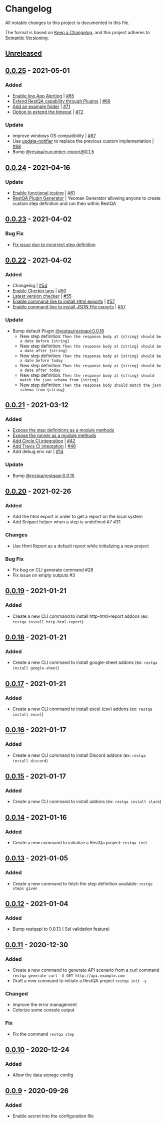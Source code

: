 # Changelog

All notable changes to this project is documented in this file.

The format is based on [Keep a Changelog](https://keepachangelog.com/en/1.0.0/),
and this project adheres to [Semantic Versioning](https://semver.org/spec/v2.0.0.html).

## [Unreleased]

## [0.0.25] - 2021-05-01

### Added
* [Enable line App Alerting](https://docs.restqa.io/alerting/line) | [#65](https://github.com/restqa/restqa/pull/65)
* [Extend RestQA capability through Plugins](https://docs.restqa.io/getting-started/plugins) | [#66](https://github.com/restqa/restqa/pull/66)
* [Add an example folder](./example) | [#71](https://github.com/restqa/restqa/pull/71)
* [Option to extend the timeout](http://docs.restqa.io/getting-started/configuration#restqatimeout) | [#72](https://github.com/restqa/restqa/pull/72)

### Update
* improve windows OS compatibility | [#67](https://github.com/restqa/restqa/pull/67)
* Use [update-notifier](https://github.com/yeoman/update-notifier) to replace the previous custom implementation | [#68](https://github.com/restqa/restqa/pull/68)
* Bump [@restqa/cucumber-export@0.1.5](https://github.com/restqa/cucumber-export/releases/tag/0.1.5)

## [0.0.24] - 2021-04-16
### Update
- [Enable functional testing](https://github.com/restqa/restqa/blob/master/CONTRIBUTING.md) | [#61](https://github.com/restqa/restqa/pull/61)
- [RestQA Plugin Generator](https://github.com/restqa/generator-plugin) | Yeoman Generator allowing anyone to create custom step definition and run then within RestQA

## [0.0.23] - 2021-04-02
### Bug Fix
- [Fix issue due to incorrect step definition](https://github.com/restqa/restqapi/commit/c9bc5952960a0bb79e179767a3f6109a8bea397b)

## [0.0.22] - 2021-04-02
### Added
- Changelog | [#54](https://github.com/restqa/restqa/pull/54)
- [Enable Gherkin tags](https://docs.restqa.io/getting-started/run#specify-the-gherkin-tag) | [#50](https://github.com/restqa/restqa/pull/50)
- [Latest version checker](https://docs.restqa.io/getting-started/version) | [#55](https://github.com/restqa/restqa/pull/55)
- [Enable command line to install Html exports](https://docs.restqa.io/reporting/html) | [#57](https://github.com/restqa/restqa/pull/57/commits/90167be4071a61bdfe5fb9de6d0ca1ff12634f70)
- [Enable command line to install JSON File exports](https://docs.restqa.io/reporting/json) | [#57](https://github.com/restqa/restqa/pull/57/commits/d76bdb57eed881d1594c26670e26f7382b391089)

### Update
- Bump default Plugin [@restqa/restqapi:0.0.16](https://github.com/restqa/restqapi/releases/tag/0.0.16)
  - New step definition: `Then the response body at {string} should be a date before {string}`
  - New step definition: `Then the response body at {string} should be a date after {string}`
  - New step definition: `Then the response body at {string} should be a date before today`
  - New step definition: `Then the response body at {string} should be a date after today`
  - New step definition: `Then the response body at {string} should match the json schema from {string}`
  - New step definition: `Then the response body should match the json schema from {string}`

## [0.0.21] - 2021-03-12
### Added
- [Expose the step definitions as a module methods](https://docs.restqa.io/api/api-reference#stepsoptions)
- [Expose the runner as a module methods](https://docs.restqa.io/api/api-reference#runoptions)
- [Add Circle CI integration](https://docs.restqa.io/ci-cd/circle-ci) | [#42](https://github.com/restqa/restqa/pull/42)
- [Add Travis CI integration](https://docs.restqa.io/ci-cd/travis-ci) | [#46](https://github.com/restqa/restqa/pull/46)
- Add debug env var | [#14](https://github.com/restqa/restqa/issues/14)

### Update
- Bump [@restqa/restqapi:0.0.15](https://github.com/restqa/restqapi/releases/tag/0.0.15)


## [0.0.20] - 2021-02-26
### Added
- Add the html export in order to get a report on the local system
- Add Snippet helper when a step is undefined #7 #31 

### Changes
- Use Html Report as a default report while initializing a new project

### Bug Fix
- Fix bug on CLI generate command #28 
- Fix issue on empty outputs #3 


## [0.0.19] - 2021-01-21
### Added
- Create a new CLI command to install http-html-report addons (ex: `restqa install http-html-report`)

## [0.0.18] - 2021-01-21
### Added
- Create a new CLI command to install google-sheet addons (ex: `restqa install google-sheet`)

## [0.0.17] - 2021-01-21
### Added
- Create a new CLI command to install excel (csv) addons (ex: `restqa install excel`)

## [0.0.16] - 2021-01-17
### Added
- Create a new CLI command to install Discord addons (ex: `restqa install discord`)

## [0.0.15] - 2021-01-17
### Added
- Create a new CLI command to install addons (ex: `restqa install slack`)

## [0.0.14] - 2021-01-16
### Added
- Create a new command to initialize a RestQa project: `restqa init`

## [0.0.13] - 2021-01-05
### Added
- Create a new command to fetch the step definition available: `restqa steps given`

## [0.0.12] - 2021-01-04
### Added
- Bump restqapi to 0.0.13 ( Ssl validation feature)

## [0.0.11] - 2020-12-30
### Added
- Create a new command to generate API scenario from a curl command `restqa generate curl -X GET http://api.example.com`
- Draft a new command to initiate a RestQA project `restqa init -y`

### Changed
- Improve the error management
- Colorize some console output

### Fix
- Fix the command `restqa step`

## [0.0.10] - 2020-12-24
### Added
- Allow the data storage config

## [0.0.9] - 2020-09-26
### Added
- Enable secret into the configuration file

[Unreleased]: https://github.com/restqa/restqa/compare/v0.0.25...HEAD
[0.0.25]: https://github.com/restqa/restqa/compare/0.0.24...0.0.25
[0.0.24]: https://github.com/restqa/restqa/compare/0.0.23...0.0.24
[0.0.23]: https://github.com/restqa/restqa/compare/0.0.22...0.0.23
[0.0.22]: https://github.com/restqa/restqa/compare/0.0.21...0.0.22
[0.0.21]: https://github.com/restqa/restqa/compare/0.0.20...0.0.21
[0.0.20]: https://github.com/restqa/restqa/compare/0.0.19...0.0.20
[0.0.19]: https://github.com/restqa/restqa/compare/0.0.18...0.0.19
[0.0.18]: https://github.com/restqa/restqa/compare/0.0.17...0.0.18
[0.0.17]: https://github.com/restqa/restqa/compare/0.0.16...0.0.17
[0.0.16]: https://github.com/restqa/restqa/compare/0.0.15...0.0.16
[0.0.15]: https://github.com/restqa/restqa/compare/0.0.14...0.0.15
[0.0.14]: https://github.com/restqa/restqa/compare/0.0.13...0.0.14
[0.0.13]: https://github.com/restqa/restqa/compare/0.0.12...0.0.13
[0.0.12]: https://github.com/restqa/restqa/compare/0.0.11...0.0.12
[0.0.11]: https://github.com/restqa/restqa/compare/0.0.10...0.0.11
[0.0.10]: https://github.com/restqa/restqa/compare/0.0.9...0.0.10
[0.0.9]: https://github.com/restqa/restqa/compare/0.0.8...0.0.9
